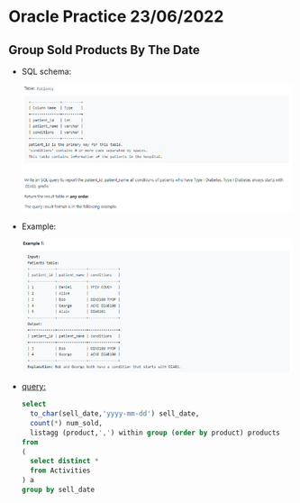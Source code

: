 # Oracle Practice 23/06/2022

## Group Sold Products By The Date

- SQL schema:

  ![group_sold_products_by_the_date_sql_schema](../img_sql_schema/7/5_patients_with_a_condition_sql_schema.png)

- Example:

  ![group_sold_products_by_the_date](../img_example/7/5_patients_with_a_condition.png)

- <ins>query:</ins>
  ```sql
  select
    to_char(sell_date,'yyyy-mm-dd') sell_date,
    count(*) num_sold,
    listagg (product,',') within group (order by product) products
  from
  (
    select distinct *
    from Activities
  ) a
  group by sell_date
  ```
